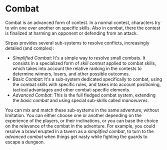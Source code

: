 # Combat

Combat is an advanced form of contest. In a normal contest, characters
try to win one over another on specific skills. Also in combat, there
the contest is finalized at harming an opponent or defending from an attack.

Sirpas provides several sub-systems to resolve conflicts, increasingly
detailed (and complex):

* *Simplified Combat*: It's a simple way to resolve small combats.
	It consists in a specialized form of _skill contest_ applied to combat
	skills, which takes into account the relative ranking in the contests to
	determine winners, losers, and other possible outcomes.
* *Basic Combat*: It's a sub-system dedicated specifically to combat, using
	the combat skills with specific rules, and takes into account positioning,
	tactical advantages and other combat-specific elements.
* *Advanced Combat*: This is the full fledged combat system, extending the
 	_basic combat_ and using special sub-skills called _manoeuvres_.

You can mix and match these sub-systems in the same adventure, without
limitation. You can either choose one or another depending on the experience
of the players, or their inclinations, or you can base the choice on the
relevance of the combat in the adventure. For example, you could resolve
a brawl erupted in a tavern as a *simplified combat*, to turn to the
*advanced combat* when things get nasty while fighting the guards to escape
a dungeon.
